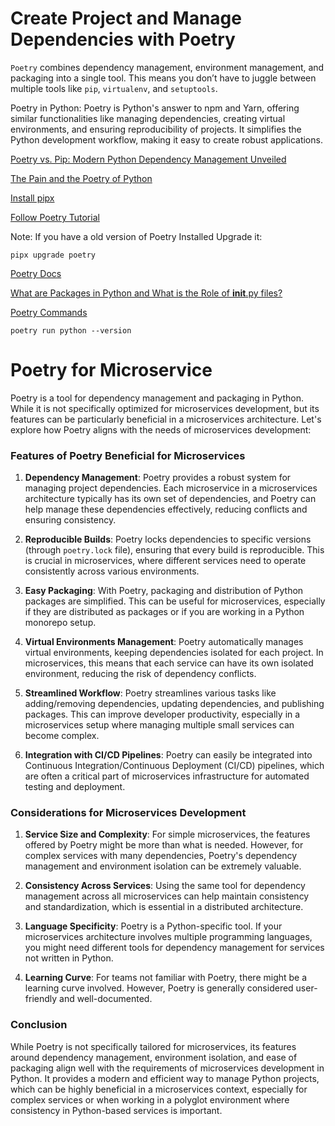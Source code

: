 # Create Project and Manage Dependencies with Poetry

`Poetry` combines dependency management, environment management, and packaging into a single tool. This means you don’t have to juggle between multiple tools like `pip`, `virtualenv`, and `setuptools`.

Poetry in Python: Poetry is Python's answer to npm and Yarn, offering similar functionalities like managing dependencies, creating virtual environments, and ensuring reproducibility of projects. It simplifies the Python development workflow, making it easy to create robust applications.

[Poetry vs. Pip: Modern Python Dependency Management Unveiled](https://python.plainenglish.io/poetry-vs-pip-modern-python-dependency-management-unveiled-15d39e059d39)

[The Pain and the Poetry of Python](https://www.pinecone.io/blog/pain-poetry-python/)

[Install pipx](https://pipx.pypa.io/stable/installation/)

[Follow Poetry Tutorial](https://realpython.com/dependency-management-python-poetry/)

Note: If you have a old version of Poetry Installed Upgrade it:

    pipx upgrade poetry

[Poetry Docs](https://python-poetry.org/docs/)

[What are Packages in Python and What is the Role of __init__.py files?](https://martinxpn.medium.com/what-are-packages-in-python-and-what-is-the-role-of-init-py-files-82-100-days-of-python-325a992b2b13)

[Poetry Commands](https://realpython.com/dependency-management-python-poetry/#command-reference)

    poetry run python --version

# Poetry for Microservice

Poetry is a tool for dependency management and packaging in Python. While it is not specifically optimized for microservices development, but its features can be particularly beneficial in a microservices architecture. Let's explore how Poetry aligns with the needs of microservices development:

### Features of Poetry Beneficial for Microservices

1. **Dependency Management**: Poetry provides a robust system for managing project dependencies. Each microservice in a microservices architecture typically has its own set of dependencies, and Poetry can help manage these dependencies effectively, reducing conflicts and ensuring consistency.

2. **Reproducible Builds**: Poetry locks dependencies to specific versions (through `poetry.lock` file), ensuring that every build is reproducible. This is crucial in microservices, where different services need to operate consistently across various environments.

3. **Easy Packaging**: With Poetry, packaging and distribution of Python packages are simplified. This can be useful for microservices, especially if they are distributed as packages or if you are working in a Python monorepo setup.

4. **Virtual Environments Management**: Poetry automatically manages virtual environments, keeping dependencies isolated for each project. In microservices, this means that each service can have its own isolated environment, reducing the risk of dependency conflicts.

5. **Streamlined Workflow**: Poetry streamlines various tasks like adding/removing dependencies, updating dependencies, and publishing packages. This can improve developer productivity, especially in a microservices setup where managing multiple small services can become complex.

6. **Integration with CI/CD Pipelines**: Poetry can easily be integrated into Continuous Integration/Continuous Deployment (CI/CD) pipelines, which are often a critical part of microservices infrastructure for automated testing and deployment.

### Considerations for Microservices Development

1. **Service Size and Complexity**: For simple microservices, the features offered by Poetry might be more than what is needed. However, for complex services with many dependencies, Poetry's dependency management and environment isolation can be extremely valuable.

2. **Consistency Across Services**: Using the same tool for dependency management across all microservices can help maintain consistency and standardization, which is essential in a distributed architecture.

3. **Language Specificity**: Poetry is a Python-specific tool. If your microservices architecture involves multiple programming languages, you might need different tools for dependency management for services not written in Python.

4. **Learning Curve**: For teams not familiar with Poetry, there might be a learning curve involved. However, Poetry is generally considered user-friendly and well-documented.

### Conclusion

While Poetry is not specifically tailored for microservices, its features around dependency management, environment isolation, and ease of packaging align well with the requirements of microservices development in Python. It provides a modern and efficient way to manage Python projects, which can be highly beneficial in a microservices context, especially for complex services or when working in a polyglot environment where consistency in Python-based services is important.
